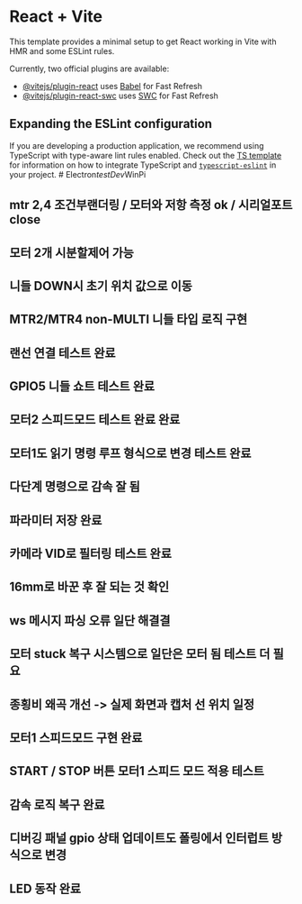 # React + Vite

This template provides a minimal setup to get React working in Vite with HMR and some ESLint rules.

Currently, two official plugins are available:

- [@vitejs/plugin-react](https://github.com/vitejs/vite-plugin-react/blob/main/packages/plugin-react) uses [Babel](https://babeljs.io/) for Fast Refresh
- [@vitejs/plugin-react-swc](https://github.com/vitejs/vite-plugin-react/blob/main/packages/plugin-react-swc) uses [SWC](https://swc.rs/) for Fast Refresh

## Expanding the ESLint configuration

If you are developing a production application, we recommend using TypeScript with type-aware lint rules enabled. Check out the [TS template](https://github.com/vitejs/vite/tree/main/packages/create-vite/template-react-ts) for information on how to integrate TypeScript and [`typescript-eslint`](https://typescript-eslint.io) in your project.
#   E l e c t r o n _ t e s t D e v _ W i n P i 
 
 

## mtr 2,4 조건부랜더링 / 모터와 저항 측정 ok / 시리얼포트 close
## 모터 2개 시분할제어 가능 
## 니들 DOWN시 초기 위치 값으로 이동
## MTR2/MTR4 non-MULTI 니들 타입 로직 구현
## 랜선 연결 테스트 완료 
## GPIO5 니들 쇼트 테스트 완료
## 모터2 스피드모드 테스트 완료 완료
## 모터1도 읽기 명령 루프 형식으로 변경 테스트 완료
## 다단계 명령으로 감속 잘 됨 
## 파라미터 저장 완료
## 카메라 VID로 필터링 테스트 완료
## 16mm로 바꾼 후 잘 되는 것 확인
## ws 메시지 파싱 오류 일단 해결결
## 모터 stuck 복구 시스템으로 일단은 모터 됨 테스트 더 필요 
## 종횡비 왜곡 개선 -> 실제 화면과 캡처 선 위치 일정  
## 모터1 스피드모드 구현 완료
## START / STOP 버튼 모터1 스피드 모드 적용 테스트
## 감속 로직 복구 완료 
## 디버깅 패널 gpio 상태 업데이트도 폴링에서 인터럽트 방식으로 변경 
## LED 동작 완료 